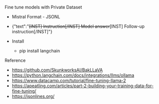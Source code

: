 Fine tune models with Private Dataset

- Mistral Format - JSONL
- {"text":"<s>[INST] Instruction[/INST] Model answer</s>[INST] Follow-up instruction[/INST]"}


- Install
    - pip install langchain

Reference
- https://github.com/SkunkworksAI/BakLLaVA
- https://python.langchain.com/docs/integrations/llms/ollama
- https://www.datacamp.com/tutorial/fine-tuning-llama-2
- https://apeatling.com/articles/part-2-building-your-training-data-for-fine-tuning/
- https://jsonlines.org/